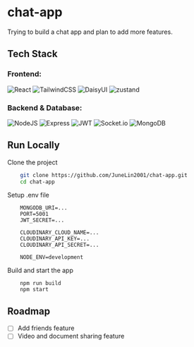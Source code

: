 # chat-app
Trying to build a chat app and plan to add more features.


## Tech Stack

### Frontend: 
![React](https://img.shields.io/badge/react-%2320232a.svg?style=for-the-badge&logo=react&logoColor=%2361DAFB)
![TailwindCSS](https://img.shields.io/badge/tailwindcss-%2338B2AC.svg?style=for-the-badge&logo=tailwind-css&logoColor=white)
![DaisyUI](https://img.shields.io/badge/daisyui-5A0EF8?style=for-the-badge&logo=daisyui&logoColor=white)
![zustand](https://img.shields.io/badge/zustand-black?style=for-the-badge&logo=zustand&logoColor=white)

### Backend & Database: 
![NodeJS](https://img.shields.io/badge/node.js-6DA55F?style=for-the-badge&logo=node.js&logoColor=white)
![Express](https://img.shields.io/badge/express.js-%23404d59.svg?style=for-the-badge&logo=express&logoColor=%2361DAFB)
 ![JWT](https://img.shields.io/badge/JWT-black?style=for-the-badge&logo=JSON%20web%20tokens)
![Socket.io](https://img.shields.io/badge/Socket.io-black?style=for-the-badge&logo=socket.io&badgeColor=010101)
![MongoDB](https://img.shields.io/badge/MongoDB-%234ea94b.svg?style=for-the-badge&logo=mongodb&logoColor=white)


## Run Locally

Clone the project

```bash
    git clone https://github.com/JuneLin2001/chat-app.git
    cd chat-app
```
Setup .env file
```
    MONGODB_URI=...
    PORT=5001
    JWT_SECRET=...

    CLOUDINARY_CLOUD_NAME=...
    CLOUDINARY_API_KEY=...
    CLOUDINARY_API_SECRET=...

    NODE_ENV=development
```
Build and start the app
```
    npm run build
    npm start
```


## Roadmap
- [ ] Add friends feature
- [ ] Video and document sharing feature